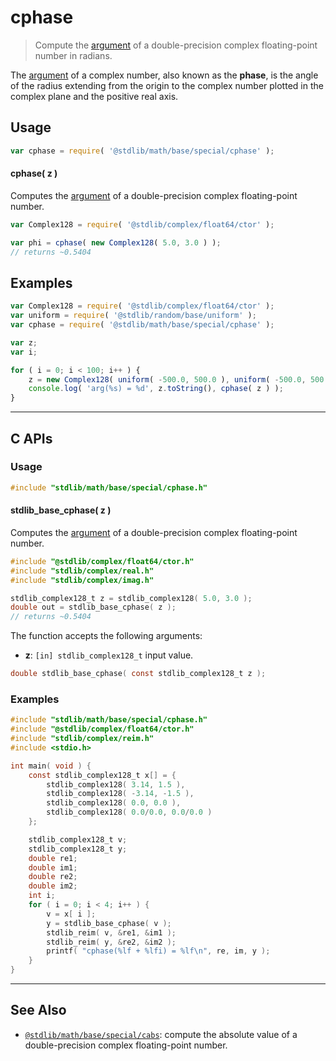 <!--

@license Apache-2.0

Copyright (c) 2018 The Stdlib Authors.

Licensed under the Apache License, Version 2.0 (the "License");
you may not use this file except in compliance with the License.
You may obtain a copy of the License at

   http://www.apache.org/licenses/LICENSE-2.0

Unless required by applicable law or agreed to in writing, software
distributed under the License is distributed on an "AS IS" BASIS,
WITHOUT WARRANTIES OR CONDITIONS OF ANY KIND, either express or implied.
See the License for the specific language governing permissions and
limitations under the License.

-->

# cphase

> Compute the [argument][complex-number-argument] of a double-precision complex floating-point number in radians.

<section class="intro">

The [argument][complex-number-argument] of a complex number, also known as the **phase**, is the angle of the radius extending from the origin to the complex number plotted in the complex plane and the positive real axis.

</section>

<!-- /.intro -->

<section class="usage">

## Usage

```javascript
var cphase = require( '@stdlib/math/base/special/cphase' );
```

#### cphase( z )

Computes the [argument][complex-number-argument] of a double-precision complex floating-point number.

```javascript
var Complex128 = require( '@stdlib/complex/float64/ctor' );

var phi = cphase( new Complex128( 5.0, 3.0 ) );
// returns ~0.5404
```

</section>

<!-- /.usage -->

<section class="examples">

## Examples

<!-- eslint no-undef: "error" -->

```javascript
var Complex128 = require( '@stdlib/complex/float64/ctor' );
var uniform = require( '@stdlib/random/base/uniform' );
var cphase = require( '@stdlib/math/base/special/cphase' );

var z;
var i;

for ( i = 0; i < 100; i++ ) {
    z = new Complex128( uniform( -500.0, 500.0 ), uniform( -500.0, 500.0 ) );
    console.log( 'arg(%s) = %d', z.toString(), cphase( z ) );
}
```

</section>

<!-- /.examples -->

<!-- C interface documentation. -->

* * *

<section class="c">

## C APIs

<!-- Section to include introductory text. Make sure to keep an empty line after the intro `section` element and another before the `/section` close. -->

<section class="intro">

</section>

<!-- /.intro -->

<!-- C usage documentation. -->

<section class="usage">

### Usage

```c
#include "stdlib/math/base/special/cphase.h"
```

#### stdlib_base_cphase( z )

Computes the [argument][complex-number-argument] of a double-precision complex floating-point number.

```c
#include "@stdlib/complex/float64/ctor.h"
#include "stdlib/complex/real.h"
#include "stdlib/complex/imag.h"

stdlib_complex128_t z = stdlib_complex128( 5.0, 3.0 );
double out = stdlib_base_cphase( z );
// returns ~0.5404
```

The function accepts the following arguments:

-   **z**: `[in] stdlib_complex128_t` input value.

```c
double stdlib_base_cphase( const stdlib_complex128_t z );
```

</section>

<!-- /.usage -->

<!-- C API usage notes. Make sure to keep an empty line after the `section` element and another before the `/section` close. -->

<section class="notes">

</section>

<!-- /.notes -->

<!-- C API usage examples. -->

<section class="examples">

### Examples

```c
#include "stdlib/math/base/special/cphase.h"
#include "@stdlib/complex/float64/ctor.h"
#include "stdlib/complex/reim.h"
#include <stdio.h>

int main( void ) {
    const stdlib_complex128_t x[] = {
        stdlib_complex128( 3.14, 1.5 ),
        stdlib_complex128( -3.14, -1.5 ),
        stdlib_complex128( 0.0, 0.0 ),
        stdlib_complex128( 0.0/0.0, 0.0/0.0 )
    };

    stdlib_complex128_t v;
    stdlib_complex128_t y;
    double re1;
    double im1;
    double re2;
    double im2;
    int i;
    for ( i = 0; i < 4; i++ ) {
        v = x[ i ];
        y = stdlib_base_cphase( v );
        stdlib_reim( v, &re1, &im1 );
        stdlib_reim( y, &re2, &im2 );
        printf( "cphase(%lf + %lfi) = %lf\n", re, im, y );
    }
}
```

</section>

<!-- /.examples -->

</section>

<!-- /.c -->

<!-- Section for related `stdlib` packages. Do not manually edit this section, as it is automatically populated. -->

<section class="related">

* * *

## See Also

-   <span class="package-name">[`@stdlib/math/base/special/cabs`][@stdlib/math/base/special/cabs]</span><span class="delimiter">: </span><span class="description">compute the absolute value of a double-precision complex floating-point number.</span>

</section>

<!-- /.related -->

<!-- Section for all links. Make sure to keep an empty line after the `section` element and another before the `/section` close. -->

<section class="links">

[complex-number-argument]: https://en.wikipedia.org/wiki/Argument_%28complex_analysis%29

<!-- <related-links> -->

[@stdlib/math/base/special/cabs]: https://github.com/stdlib-js/stdlib/tree/develop/lib/node_modules/%40stdlib/math/base/special/cabs

<!-- </related-links> -->

</section>

<!-- /.links -->
